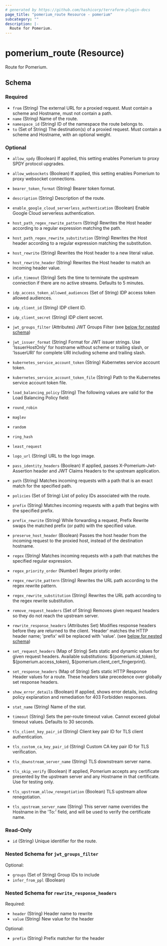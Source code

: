 ```yaml
---
# generated by https://github.com/hashicorp/terraform-plugin-docs
page_title: "pomerium_route Resource - pomerium"
subcategory: ""
description: |-
  Route for Pomerium.
---
```


# pomerium_route (Resource)

Route for Pomerium.



<!-- schema generated by tfplugindocs -->
## Schema

### Required

- `from` (String) The external URL for a proxied request. Must contain a scheme and Hostname, must not contain a path.
- `name` (String) Name of the route.
- `namespace_id` (String) ID of the namespace the route belongs to.
- `to` (Set of String) The destination(s) of a proxied request. Must contain a scheme and Hostname, with an optional weight.

### Optional

- `allow_spdy` (Boolean) If applied, this setting enables Pomerium to proxy SPDY protocol upgrades.
- `allow_websockets` (Boolean) If applied, this setting enables Pomerium to proxy websocket connections.
- `bearer_token_format` (String) Bearer token format.
- `description` (String) Description of the route.
- `enable_google_cloud_serverless_authentication` (Boolean) Enable Google Cloud serverless authentication.
- `host_path_regex_rewrite_pattern` (String) Rewrites the Host header according to a regular expression matching the path.
- `host_path_regex_rewrite_substitution` (String) Rewrites the Host header according to a regular expression matching the substitution.
- `host_rewrite` (String) Rewrites the Host header to a new literal value.
- `host_rewrite_header` (String) Rewrites the Host header to match an incoming header value.
- `idle_timeout` (String) Sets the time to terminate the upstream connection if there are no active streams. Defaults to 5 minutes.
- `idp_access_token_allowed_audiences` (Set of String) IDP access token allowed audiences.
- `idp_client_id` (String) IDP client ID.
- `idp_client_secret` (String) IDP client secret.
- `jwt_groups_filter` (Attributes) JWT Groups Filter (see [below for nested schema](#nestedatt--jwt_groups_filter))
- `jwt_issuer_format` (String) Format for JWT issuer strings. Use 'IssuerHostOnly' for hostname without scheme or trailing slash, or 'IssuerURI' for complete URI including scheme and trailing slash.
- `kubernetes_service_account_token` (String) Kubernetes service account token.
- `kubernetes_service_account_token_file` (String) Path to the Kubernetes service account token file.
- `load_balancing_policy` (String) The following values are valid for the Load Balancing Policy field:

- `round_robin`
- `maglev`
- `random`
- `ring_hash`
- `least_request`
- `logo_url` (String) URL to the logo image.
- `pass_identity_headers` (Boolean) If applied, passes X-Pomerium-Jwt-Assertion header and JWT Claims Headers to the upstream application.
- `path` (String) Matches incoming requests with a path that is an exact match for the specified path.
- `policies` (Set of String) List of policy IDs associated with the route.
- `prefix` (String) Matches incoming requests with a path that begins with the specified prefix.
- `prefix_rewrite` (String) While forwarding a request, Prefix Rewrite swaps the matched prefix (or path) with the specified value.
- `preserve_host_header` (Boolean) Passes the host header from the incoming request to the proxied host, instead of the destination hostname.
- `regex` (String) Matches incoming requests with a path that matches the specified regular expression.
- `regex_priority_order` (Number) Regex priority order.
- `regex_rewrite_pattern` (String) Rewrites the URL path according to the regex rewrite pattern.
- `regex_rewrite_substitution` (String) Rewrites the URL path according to the regex rewrite substitution.
- `remove_request_headers` (Set of String) Removes given request headers so they do not reach the upstream server.
- `rewrite_response_headers` (Attributes Set) Modifies response headers before they are returned to the client. 'Header' matches the HTTP header name; 'prefix' will be replaced with 'value'. (see [below for nested schema](#nestedatt--rewrite_response_headers))
- `set_request_headers` (Map of String) Sets static and dynamic values for given request headers. Available substitutions: ${pomerium.id_token}, ${pomerium.access_token}, ${pomerium.client_cert_fingerprint}.
- `set_response_headers` (Map of String) Sets static HTTP Response Header values for a route. These headers take precedence over globally set response headers.
- `show_error_details` (Boolean) If applied, shows error details, including policy explanation and remediation for 403 Forbidden responses.
- `stat_name` (String) Name of the stat.
- `timeout` (String) Sets the per-route timeout value. Cannot exceed global timeout values. Defaults to 30 seconds.
- `tls_client_key_pair_id` (String) Client key pair ID for TLS client authentication.
- `tls_custom_ca_key_pair_id` (String) Custom CA key pair ID for TLS verification.
- `tls_downstream_server_name` (String) TLS downstream server name.
- `tls_skip_verify` (Boolean) If applied, Pomerium accepts any certificate presented by the upstream server and any Hostname in that certificate. Use for testing only.
- `tls_upstream_allow_renegotiation` (Boolean) TLS upstream allow renegotiation.
- `tls_upstream_server_name` (String) This server name overrides the Hostname in the 'To:' field, and will be used to verify the certificate name.

### Read-Only

- `id` (String) Unique identifier for the route.

<a id="nestedatt--jwt_groups_filter"></a>
### Nested Schema for `jwt_groups_filter`

Optional:

- `groups` (Set of String) Group IDs to include
- `infer_from_ppl` (Boolean)


<a id="nestedatt--rewrite_response_headers"></a>
### Nested Schema for `rewrite_response_headers`

Required:

- `header` (String) Header name to rewrite
- `value` (String) New value for the header

Optional:

- `prefix` (String) Prefix matcher for the header
